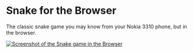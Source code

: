 # Snake for the Browser
The classic snake game you may know from your Nokia 3310 phone, but in the browser.

[![Screenshot of the Snake game in the Browser](https://raw.githubusercontent.com/futurestudio/snake/master/media/snake-in-the-browser.png)](https://snake.futurestud.io)

